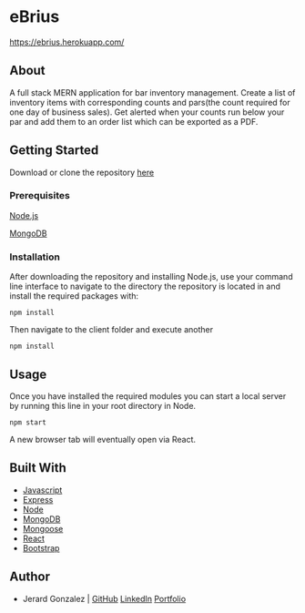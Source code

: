 # eBrius

https://ebrius.herokuapp.com/

## About

A full stack MERN application for bar inventory management. Create a list of inventory items with corresponding counts and pars(the count required for one day of business sales). Get alerted when your counts run below your par and add them to an order list which can be exported as a PDF.

## Getting Started

Download or clone the repository [here](https://github.com/onieronaut/ebrius)

### Prerequisites

[Node.js](https://nodejs.org/en/)

[MongoDB](https://mongodb.com)

### Installation

After downloading the repository and installing Node.js, use your command line interface to navigate to the directory the repository is located in and install the required packages with:

    npm install

Then navigate to the client folder and execute another

    npm install

## Usage

Once you have installed the required modules you can start a local server by running this line in your root directory in Node.

    npm start

A new browser tab will eventually open via React.

## Built With

* [Javascript](https://www.javascript.com/)
* [Express](https://expressjs.com/)
* [Node](https://nodejs.org/en/)
* [MongoDB](https://mongodb.com)
* [Mongoose](https://mongoosejs.com/)
* [React](https://reactjs.org/)
* [Bootstrap](https://getbootstrap.com/)

## Author

* Jerard Gonzalez | [GitHub](https://github.com/onieronaut) [LinkedIn](https://www.linkedin.com/in/jerardgonzalez) [Portfolio](https://onieronaut.github.io/)